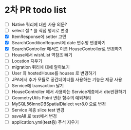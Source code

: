# 2차 PR todo list

- [ ] Native 쿼리에 대한 사용 의문?
- [ ] select 절 * 를 직접 명시로 변경
- [x] ItemResponse에 setter 고민
- [x] SearchConditionRequest에 date 변수명 변경하기
- [x] SearchController 메서드 이름 HouseController로 변경하기
- [ ] House에서 wishList 역참조 뺴기
- [ ] Location 지우기
- [ ] migration 쿼리에 대해 알아보기
- [ ] User 의 hostedHouse를 houses 로 변경하기
- [ ] JPA에서 추가 모듈로 공간데이터를 사용하는 기능은 제공 사용
- [ ] Service에 transaction 달기
- [ ] HouseController 에서 사용하는 Service계층에서 dto반환하기
- [ ] GeometryUtils Point 변환 함수의 예외처리
- [ ] MySQL56InnoDBSpatialDialect ver8.0 으로 변경
- [ ] Service 계층 slice test 변경
- [ ] saveAll 로 test에서 변경
- [ ] application.yml(test용) 주석 지우기
